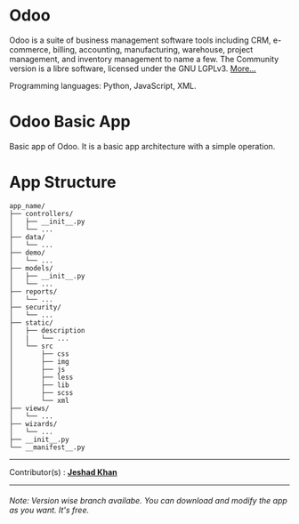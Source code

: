 # Odoo
Odoo is a suite of business management software tools including CRM, e-commerce, billing, accounting, manufacturing, warehouse, project management, and inventory management to name a few. The Community version is a libre software, licensed under the GNU LGPLv3. [More...](https://odoo.com/)

Programming languages: Python, JavaScript, XML.


# Odoo Basic App
Basic app of Odoo. It is a basic app architecture with a simple operation.


# App Structure
```
app_name/
├── controllers/
│   ├── __init__.py
│   └── ...
├── data/
│   └── ...
├── demo/
│   └── ...
├── models/
│   ├── __init__.py
│   └── ...
├── reports/
│   └── ...
├── security/
│   └── ...
├── static/
│   ├── description
│   |   └── ...
│   └── src
│       ├── css
│       ├── img
│       ├── js
│       ├── less
│       ├── lib
│       ├── scss
│       └── xml
├── views/
│   └── ...
├── wizards/
│   └── ...
├── __init__.py
└── __manifest__.py
```

------------------------------------------------------------------------------

 Contributor(s)          : **[Jeshad Khan](http://jeshadkhan.com)**

------------------------------------------------------------------------------

###### Note: Version wise branch availabe. You can download and modify the app as you want. It's free.
